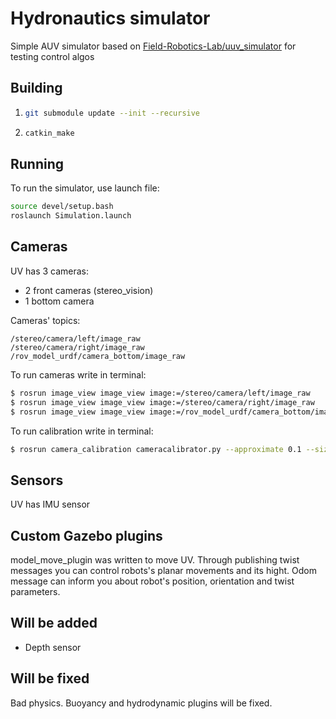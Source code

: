 # Hydronautics simulator
Simple AUV simulator based on [Field-Robotics-Lab/uuv_simulator](https://github.com/Field-Robotics-Lab/uuv_simulator) for testing control algos

## Building

1. 	
    ```sh
    git submodule update --init --recursive
    ```
2.
    ```sh
    catkin_make
    ```

## Running

To run the simulator, use launch file:
```sh
source devel/setup.bash
roslaunch Simulation.launch
```

## Cameras
UV has 3 cameras:

- 2 front cameras (stereo_vision)
- 1 bottom camera

Cameras' topics:

	/stereo/camera/left/image_raw
	/stereo/camera/right/image_raw
	/rov_model_urdf/camera_bottom/image_raw

To run cameras write in terminal:

```sh
$ rosrun image_view image_view image:=/stereo/camera/left/image_raw
$ rosrun image_view image_view image:=/stereo/camera/right/image_raw
$ rosrun image_view image_view image:=/rov_model_urdf/camera_bottom/image_raw
```
To run calibration write in terminal:

```sh
$ rosrun camera_calibration cameracalibrator.py --approximate 0.1 --size 8x6 --square 0.108 right:=/stereo/camera/right/image_raw left:=/stereo/camera/left/image_raw right_camera:=/stereo/camera/right left_camera:=/stereo/camera/left
```

## Sensors
UV has IMU sensor 

## Custom Gazebo plugins
model_move_plugin was written to move UV. Through publishing twist messages you can control robots's planar movements and its hight. Odom message can inform you about robot's position, orientation and twist parameters.

## Will be added
- Depth sensor

## Will be fixed
Bad physics. Buoyancy and hydrodynamic plugins will be fixed.



